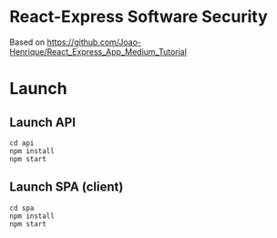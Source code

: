 # React-Express Software Security

Based on https://github.com/Joao-Henrique/React_Express_App_Medium_Tutorial

# Launch

## Launch API

```shell
cd api
npm install
npm start
```

## Launch SPA (client)

```shell
cd spa
npm install
npm start
```